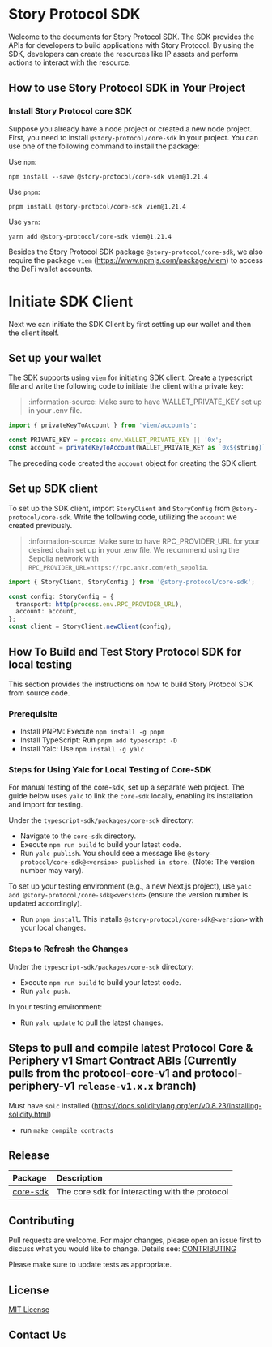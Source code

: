 # Story Protocol SDK

Welcome to the documents for Story Protocol SDK. The SDK provides the APIs for developers to build applications with Story Protocol. By using the SDK, developers can create the resources like IP assets and perform actions to interact with the resource.

## How to use Story Protocol SDK in Your Project

### Install Story Protocol core SDK

Suppose you already have a node project or created a new node project. First, you need to install `@story-protocol/core-sdk` in your project. You can use one of the following command to install the package:

Use `npm`:

```
npm install --save @story-protocol/core-sdk viem@1.21.4
```

Use `pnpm`:

```
pnpm install @story-protocol/core-sdk viem@1.21.4
```

Use `yarn`:

```
yarn add @story-protocol/core-sdk viem@1.21.4
```

Besides the Story Protocol SDK package `@story-protocol/core-sdk`, we also require the package `viem` (https://www.npmjs.com/package/viem) to access the DeFi wallet accounts.

# Initiate SDK Client

Next we can initiate the SDK Client by first setting up our wallet and then the client itself.

## Set up your wallet

The SDK supports using `viem` for initiating SDK client. Create a typescript file and write the following code to initiate the client with a private key:

> :information-source: Make sure to have WALLET_PRIVATE_KEY set up in your .env file.

```typescript index.ts
import { privateKeyToAccount } from 'viem/accounts';

const PRIVATE_KEY = process.env.WALLET_PRIVATE_KEY || '0x';
const account = privateKeyToAccount(WALLET_PRIVATE_KEY as `0x${string}`);
```

The preceding code created the `account` object for creating the SDK client.

## Set up SDK client

To set up the SDK client, import `StoryClient` and `StoryConfig` from `@story-protocol/core-sdk`. Write the following code, utilizing the `account` we created previously.

> :information-source: Make sure to have RPC_PROVIDER_URL for your desired chain set up in your .env file. We recommend using the Sepolia network with `RPC_PROVIDER_URL=https://rpc.ankr.com/eth_sepolia`.

```typescript index.ts
import { StoryClient, StoryConfig } from '@story-protocol/core-sdk';

const config: StoryConfig = {
  transport: http(process.env.RPC_PROVIDER_URL),
  account: account,
};
const client = StoryClient.newClient(config);
```

## How To Build and Test Story Protocol SDK for local testing

This section provides the instructions on how to build Story Protocol SDK from source code.

### Prerequisite

- Install PNPM: Execute `npm install -g pnpm`
- Install TypeScript: Run `pnpm add typescript -D`
- Install Yalc: Use `npm install -g yalc`

### Steps for Using Yalc for Local Testing of Core-SDK

For manual testing of the core-sdk, set up a separate web project. The guide below uses `yalc` to link the `core-sdk` locally, enabling its installation and import for testing.

Under the `typescript-sdk/packages/core-sdk` directory:

- Navigate to the `core-sdk` directory.
- Execute `npm run build` to build your latest code.
- Run `yalc publish`. You should see a message like `@story-protocol/core-sdk@<version> published in store.` (Note: The version number may vary).

To set up your testing environment (e.g., a new Next.js project), use `yalc add @story-protocol/core-sdk@<version>` (ensure the version number is updated accordingly).

- Run `pnpm install`. This installs `@story-protocol/core-sdk@<version>` with your local changes.

### Steps to Refresh the Changes

Under the `typescript-sdk/packages/core-sdk` directory:

- Execute `npm run build` to build your latest code.
- Run `yalc push`.

In your testing environment:

- Run `yalc update` to pull the latest changes.

## Steps to pull and compile latest Protocol Core & Periphery v1 Smart Contract ABIs (Currently pulls from the protocol-core-v1 and protocol-periphery-v1 `release-v1.x.x` branch)

Must have `solc` installed (https://docs.soliditylang.org/en/v0.8.23/installing-solidity.html)

- run `make compile_contracts`

## Release

| Package                         | Description                                    |
| :------------------------------ | :--------------------------------------------- |
| [core-sdk](./packages/core-sdk) | The core sdk for interacting with the protocol |

## Contributing

Pull requests are welcome. For major changes, please open an issue first
to discuss what you would like to change. Details see: [CONTRIBUTING](/CONTRIBUTING.md)

Please make sure to update tests as appropriate.

## License

[MIT License](/LICENSE.md)

## Contact Us
